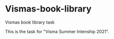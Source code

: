 # Vismas-book-library
Vismas book library task

This is the task for "Visma Summer Intenship 2021".

